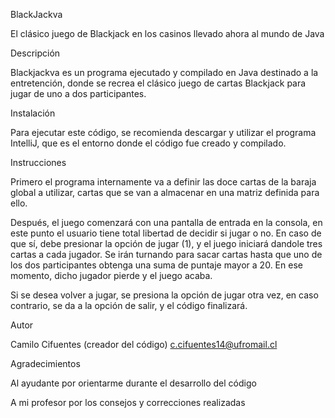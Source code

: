 BlackJackva

El clásico juego de Blackjack en los casinos llevado ahora al mundo de Java

Descripción

Blackjackva es un programa ejecutado y compilado en Java destinado a la entretención, donde se recrea el clásico juego de cartas Blackjack para jugar de uno a dos participantes.

Instalación

Para ejecutar este código, se recomienda descargar y utilizar el programa IntelliJ, que es el entorno donde el código fue creado y compilado.


Instrucciones

Primero el programa internamente va a definir las doce cartas de la baraja global a utilizar, cartas que se van a almacenar en una matriz definida para ello.

Después, el juego comenzará con una pantalla de entrada en la consola, en este punto el usuario tiene total libertad de decidir si jugar o no. En caso de que sí, debe presionar la opción de jugar (1), y el juego iniciará dandole tres cartas a cada jugador. Se irán turnando para sacar cartas hasta que uno de los dos participantes obtenga una suma de puntaje mayor a 20. En ese momento, dicho jugador pierde y el juego acaba. 

Si se desea volver a jugar, se presiona la opción de jugar otra vez, en caso contrario, se da a la opción de salir, y el código finalizará.

Autor

Camilo Cifuentes (creador del código)
c.cifuentes14@ufromail.cl

Agradecimientos

Al ayudante por orientarme durante el desarrollo del código 

A mi profesor por los consejos y correcciones realizadas
